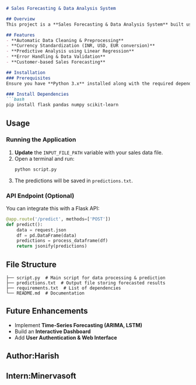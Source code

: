 ```markdown
# Sales Forecasting & Data Analysis System

## Overview
This project is a **Sales Forecasting & Data Analysis System** built using **Flask, Pandas, NumPy, and Scikit-Learn**. It processes sales data, performs data cleaning, and applies **Linear Regression** to predict future sales trends.

## Features
- **Automatic Data Cleaning & Preprocessing**
- **Currency Standardization (INR, USD, EUR conversion)**
- **Predictive Analysis using Linear Regression**
- **Error Handling & Data Validation**
- **Customer-based Sales Forecasting**

## Installation
### Prerequisites
Ensure you have **Python 3.x** installed along with the required dependencies.

### Install Dependencies
```bash
pip install flask pandas numpy scikit-learn
```

## Usage
### Running the Application
1. **Update** the `INPUT_FILE_PATH` variable with your sales data file.
2. Open a terminal and run:
   ```bash
   python script.py
   ```
3. The predictions will be saved in `predictions.txt`.

### API Endpoint (Optional)
You can integrate this with a Flask API:
```python
@app.route('/predict', methods=['POST'])
def predict():
    data = request.json
    df = pd.DataFrame(data)
    predictions = process_dataframe(df)
    return jsonify(predictions)
```

## File Structure
```
├── script.py  # Main script for data processing & prediction
├── predictions.txt  # Output file storing forecasted results
├── requirements.txt  # List of dependencies
└── README.md  # Documentation
```

## Future Enhancements
- Implement **Time-Series Forecasting (ARIMA, LSTM)**
- Build an **Interactive Dashboard**
- Add **User Authentication & Web Interface**

## Author:Harish
## Intern:Minervasoft



